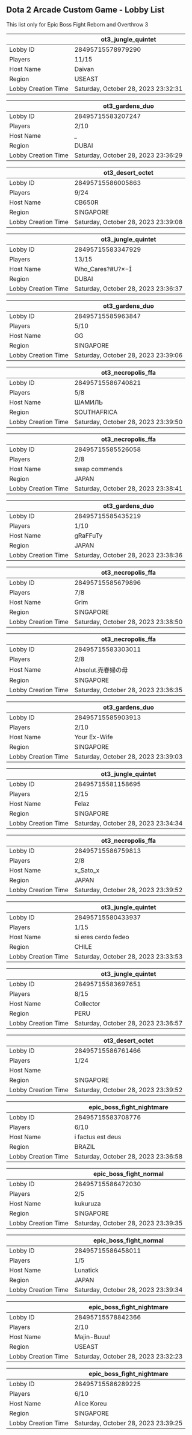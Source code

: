 ## Dota 2 Arcade Custom Game - Lobby List

This list only for Epic Boss Fight Reborn and Overthrow 3

|  | ot3_jungle_quintet |
| ------ | ------ |
| Lobby ID | 28495715578979290 |
| Players | 11/15 |
| Host Name | Daivan |
| Region | USEAST |
| Lobby Creation Time | Saturday, October 28, 2023 23:32:31 |


|  | ot3_gardens_duo |
| ------ | ------ |
| Lobby ID | 28495715583207247 |
| Players | 2/10 |
| Host Name | *_* |
| Region | DUBAI |
| Lobby Creation Time | Saturday, October 28, 2023 23:36:29 |


|  | ot3_desert_octet |
| ------ | ------ |
| Lobby ID | 28495715586005863 |
| Players | 9/24 |
| Host Name | CB650R |
| Region | SINGAPORE |
| Lobby Creation Time | Saturday, October 28, 2023 23:39:08 |


|  | ot3_jungle_quintet |
| ------ | ------ |
| Lobby ID | 28495715583347929 |
| Players | 13/15 |
| Host Name | Who_Cares?#U? |
| Region | DUBAI |
| Lobby Creation Time | Saturday, October 28, 2023 23:36:37 |


|  | ot3_gardens_duo |
| ------ | ------ |
| Lobby ID | 28495715585963847 |
| Players | 5/10 |
| Host Name | GG |
| Region | SINGAPORE |
| Lobby Creation Time | Saturday, October 28, 2023 23:39:06 |


|  | ot3_necropolis_ffa |
| ------ | ------ |
| Lobby ID | 28495715586740821 |
| Players | 5/8 |
| Host Name | ШАМИЛЬ |
| Region | SOUTHAFRICA |
| Lobby Creation Time | Saturday, October 28, 2023 23:39:50 |


|  | ot3_necropolis_ffa |
| ------ | ------ |
| Lobby ID | 28495715585526058 |
| Players | 2/8 |
| Host Name | swap commends |
| Region | JAPAN |
| Lobby Creation Time | Saturday, October 28, 2023 23:38:41 |


|  | ot3_gardens_duo |
| ------ | ------ |
| Lobby ID | 28495715585435219 |
| Players | 1/10 |
| Host Name | gRaFFuTy |
| Region | JAPAN |
| Lobby Creation Time | Saturday, October 28, 2023 23:38:36 |


|  | ot3_necropolis_ffa |
| ------ | ------ |
| Lobby ID | 28495715585679896 |
| Players | 7/8 |
| Host Name | Grim |
| Region | SINGAPORE |
| Lobby Creation Time | Saturday, October 28, 2023 23:38:50 |


|  | ot3_necropolis_ffa |
| ------ | ------ |
| Lobby ID | 28495715583303011 |
| Players | 2/8 |
| Host Name | Absolut.売春婦の母 |
| Region | SINGAPORE |
| Lobby Creation Time | Saturday, October 28, 2023 23:36:35 |


|  | ot3_gardens_duo |
| ------ | ------ |
| Lobby ID | 28495715585903913 |
| Players | 2/10 |
| Host Name | Your Ex-Wife |
| Region | SINGAPORE |
| Lobby Creation Time | Saturday, October 28, 2023 23:39:03 |


|  | ot3_jungle_quintet |
| ------ | ------ |
| Lobby ID | 28495715581158695 |
| Players | 2/15 |
| Host Name | Felaz |
| Region | SINGAPORE |
| Lobby Creation Time | Saturday, October 28, 2023 23:34:34 |


|  | ot3_necropolis_ffa |
| ------ | ------ |
| Lobby ID | 28495715586759813 |
| Players | 2/8 |
| Host Name | x_Sato_x |
| Region | JAPAN |
| Lobby Creation Time | Saturday, October 28, 2023 23:39:52 |


|  | ot3_jungle_quintet |
| ------ | ------ |
| Lobby ID | 28495715580433937 |
| Players | 1/15 |
| Host Name | si eres cerdo fedeo |
| Region | CHILE |
| Lobby Creation Time | Saturday, October 28, 2023 23:33:53 |


|  | ot3_jungle_quintet |
| ------ | ------ |
| Lobby ID | 28495715583697651 |
| Players | 8/15 |
| Host Name | Collector |
| Region | PERU |
| Lobby Creation Time | Saturday, October 28, 2023 23:36:57 |


|  | ot3_desert_octet |
| ------ | ------ |
| Lobby ID | 28495715586761466 |
| Players | 1/24 |
| Host Name | | |
| Region | SINGAPORE |
| Lobby Creation Time | Saturday, October 28, 2023 23:39:52 |


|  | epic_boss_fight_nightmare |
| ------ | ------ |
| Lobby ID | 28495715583708776 |
| Players | 6/10 |
| Host Name | i fасtus еst dеus |
| Region | BRAZIL |
| Lobby Creation Time | Saturday, October 28, 2023 23:36:58 |


|  | epic_boss_fight_normal |
| ------ | ------ |
| Lobby ID | 28495715586472030 |
| Players | 2/5 |
| Host Name | kukuruza |
| Region | SINGAPORE |
| Lobby Creation Time | Saturday, October 28, 2023 23:39:35 |


|  | epic_boss_fight_normal |
| ------ | ------ |
| Lobby ID | 28495715586458011 |
| Players | 1/5 |
| Host Name | Lunatick |
| Region | JAPAN |
| Lobby Creation Time | Saturday, October 28, 2023 23:39:34 |


|  | epic_boss_fight_nightmare |
| ------ | ------ |
| Lobby ID | 28495715578842366 |
| Players | 2/10 |
| Host Name | Majin-Buuu! |
| Region | USEAST |
| Lobby Creation Time | Saturday, October 28, 2023 23:32:23 |


|  | epic_boss_fight_nightmare |
| ------ | ------ |
| Lobby ID | 28495715586289225 |
| Players | 6/10 |
| Host Name | Alice Koreu |
| Region | SINGAPORE |
| Lobby Creation Time | Saturday, October 28, 2023 23:39:25 |


